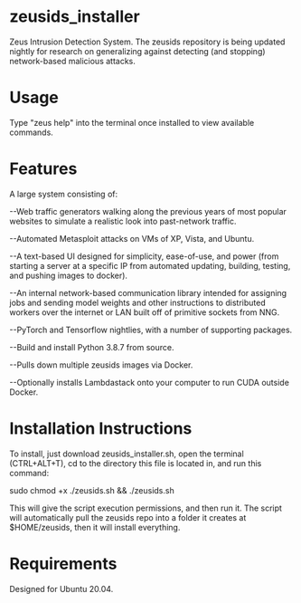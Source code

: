 # zeusids_installer

Zeus Intrusion Detection System. The zeusids repository is being updated nightly for research on generalizing against detecting (and stopping) network-based malicious attacks.

# Usage

Type "zeus help" into the terminal once installed to view available commands.

# Features

A large system consisting of:

--Web traffic generators walking along the previous years of most popular websites to simulate a realistic look into past-network traffic.

--Automated Metasploit attacks on VMs of XP, Vista, and Ubuntu.

--A text-based UI designed for simplicity, ease-of-use, and power (from starting a server at a specific IP from automated updating, building, testing, and pushing images to docker).

--An internal network-based communication library intended for assigning jobs and sending model weights and other instructions to distributed workers over the internet or LAN built off of primitive sockets from NNG.

--PyTorch and Tensorflow nightlies, with a number of supporting packages.

--Build and install Python 3.8.7 from source.

--Pulls down multiple zeusids images via Docker.

--Optionally installs Lambdastack onto your computer to run CUDA outside Docker.

# Installation Instructions

To install, just download zeusids_installer.sh, open the terminal (CTRL+ALT+T),
cd to the directory this file is located in, and run this command:

sudo chmod +x ./zeusids.sh && ./zeusids.sh

This will give the script execution permissions, and then run it. The script will automatically pull the zeusids repo into a folder it creates at $HOME/zeusids, then it will install everything.


# Requirements
Designed for Ubuntu 20.04. 
